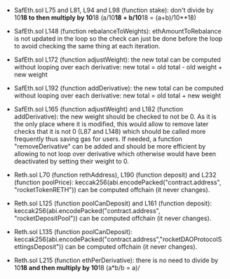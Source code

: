 - SafEth.sol L75 and L81, L94 and L98 (function stake): don't divide by 10**18 to then multiply by 10**18 (a/10**18 + b/10**18 = (a+b)/10**18)

- SafEth.sol L148 (function rebalanceToWeights): ethAmountToRebalance is not updated in the loop so the check can just be done before the loop to avoid checking the same thing at each iteration.

- SafEth.sol L172 (function adjustWeight): the new total can be computed without looping over each derivative: new total = old total - old weight + new weight 

- SafEth.sol L192 (function addDerivative): the new total can be computed without looping over each derivative: new total = old total + new weight

- SafEth.sol L165 (function adjustWeight) and L182 (function addDerivative): the new weight should be checked to not be 0. As it is the only place where it is modified, this would allow to remove later checks that it is not 0 (L87 and L148) which should be called more frequently thus saving gas for users. If needed, a function "removeDerivative" can be added and should be more efficient by allowing to not loop over derivative which otherwise would have been deactivated by setting their weight to 0.

- Reth.sol L70 (function rethAddress), L190 (function deposit) and L232 (function poolPrice): keccak256(abi.encodePacked("contract.address", "rocketTokenRETH")) can be computed offchain (it never changes).

- Reth.sol L125 (function poolCanDeposit) and L161 (function deposit): keccak256(abi.encodePacked("contract.address", "rocketDepositPool")) can be computed offchain (it never changes).

- Reth.sol L135 (function poolCanDeposit): keccak256(abi.encodePacked("contract.address","rocketDAOProtocolSettingsDeposit")) can be computed offchain (it never changes).

- Reth.sol L215 (function ethPerDerivative): there is no need to divide by 10**18 and then multiply by 10**18 (a*b/b = a)/
